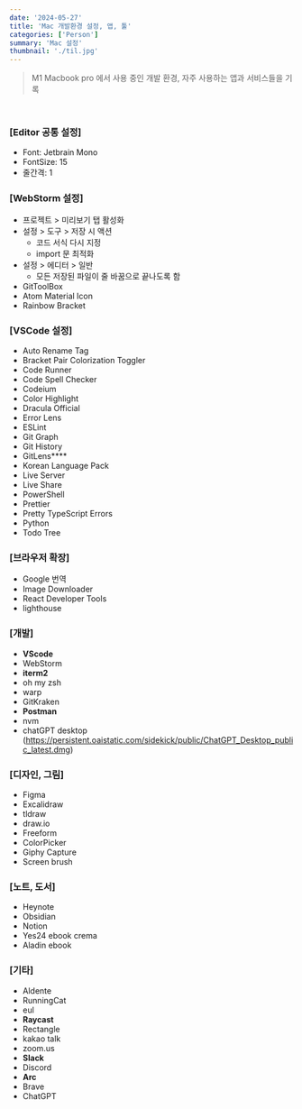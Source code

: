 ```yaml
---
date: '2024-05-27'
title: 'Mac 개발환경 설정, 앱, 툴'
categories: ['Person']
summary: 'Mac 설정'
thumbnail: './til.jpg'
---
```


> M1 Macbook pro 에서 사용 중인 개발 환경, 자주 사용하는 앱과 서비스들을 기록
<br />

### [Editor 공통 설정]
- Font: Jetbrain Mono
- FontSize: 15
- 줄간격: 1

### [WebStorm 설정]
- 프로젝트 > 미리보기 탭 활성화
- 설정 > 도구 > 저장 시 액션
  - 코드 서식 다시 지정
  - import 문 최적화
- 설정 > 에디터 > 일반
  - 모든 저장된 파일이 줄 바꿈으로 끝나도록 함
- GitToolBox
- Atom Material Icon
- Rainbow Bracket

### [VSCode 설정]
- Auto Rename Tag
- Bracket Pair Colorization Toggler
- Code Runner
- Code Spell Checker
- Codeium
- Color Highlight
- Dracula Official
- Error Lens
- ESLint
- Git Graph
- Git History
- GitLens****
- Korean Language Pack
- Live Server
- Live Share
- PowerShell
- Prettier
- Pretty TypeScript Errors
- Python
- Todo Tree

### [브라우저 확장]
- Google 번역
- Image Downloader
- React Developer Tools
- lighthouse

### [개발]
- **VScode**
- WebStorm
- **iterm2**
- oh my zsh
- warp
- GitKraken
- **Postman**
- nvm
- chatGPT desktop (https://persistent.oaistatic.com/sidekick/public/ChatGPT_Desktop_public_latest.dmg)

### [디자인, 그림]
- Figma
- Excalidraw
- tldraw
- draw.io
- Freeform
- ColorPicker
- Giphy Capture
- Screen brush

### [노트, 도서]
- Heynote
- Obsidian
- Notion
- Yes24 ebook crema
- Aladin ebook

### [기타]
- Aldente
- RunningCat
- eul
- **Raycast**
- Rectangle
- kakao talk
- zoom.us
- **Slack**
- Discord
- **Arc**
- Brave
- ChatGPT
